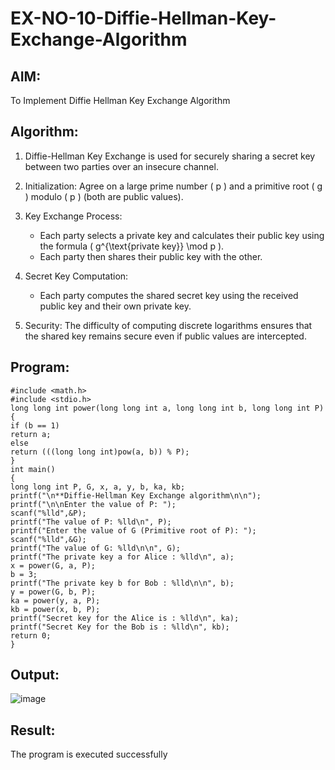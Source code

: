 # EX-NO-10-Diffie-Hellman-Key-Exchange-Algorithm
## AIM:
To Implement Diffie Hellman Key Exchange Algorithm 
## Algorithm:
1. Diffie-Hellman Key Exchange is used for securely sharing a secret key between two parties over an insecure channel.

2. Initialization: Agree on a large prime number \( p \) and a primitive root \( g \) modulo \( p \) (both are public values).

3. Key Exchange Process: 
   - Each party selects a private key and calculates their public key using the formula \( g^{\text{private key}} \mod p \).
   - Each party then shares their public key with the other.

4. Secret Key Computation: 
   - Each party computes the shared secret key using the received public key and their own private key.

5. Security: The difficulty of computing discrete logarithms ensures that the shared key remains secure even if public values are intercepted.
## Program:
```
#include <math.h> 
#include <stdio.h>
long long int power(long long int a, long long int b, long long int P)
{
if (b == 1) 
return a;
else
return (((long long int)pow(a, b)) % P);
}
int main()
{
long long int P, G, x, a, y, b, ka, kb;
printf("\n**Diffie-Hellman Key Exchange algorithm\n\n"); 
printf("\n\nEnter the value of P: ");
scanf("%lld",&P); 
printf("The value of P: %lld\n", P);
printf("Enter the value of G (Primitive root of P): "); 
scanf("%lld",&G);
printf("The value of G: %lld\n\n", G);
printf("The private key a for Alice : %lld\n", a); 
x = power(G, a, P); 
b = 3; 
printf("The private key b for Bob : %lld\n\n", b); 
y = power(G, b, P);
ka = power(y, a, P); 
kb = power(x, b, P); 
printf("Secret key for the Alice is : %lld\n", ka); 
printf("Secret Key for the Bob is : %lld\n", kb);
return 0;
}
```
## Output:
![image](https://github.com/user-attachments/assets/c42df7f0-0638-4bb5-8b96-a86045340237)
## Result:
  The program is executed successfully

